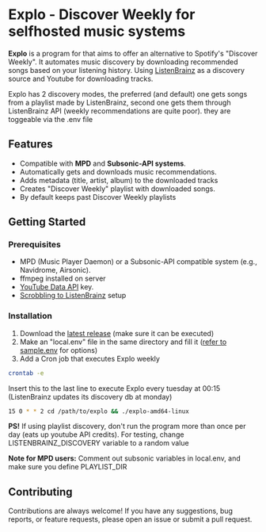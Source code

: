 # Explo - Discover Weekly for selfhosted music systems

**Explo** is a program for that aims to offer an alternative to Spotify's "Discover Weekly". It automates music discovery by downloading recommended songs based on your listening history. Using [ListenBrainz](https://listenbrainz.org/) as a discovery source and Youtube for downloading tracks.

Explo has 2 discovery modes, the preferred (and default) one gets songs from a playlist made by ListenBrainz, second one gets them through ListenBrainz API (weekly recommendations are quite poor). they are toggeable via the .env file



## Features

- Compatible with **MPD** and **Subsonic-API systems**.
- Automatically gets and downloads music recommendations.
- Adds metadata (title, artist, album) to the downloaded tracks
- Creates "Discover Weekly" playlist with downloaded songs.
- By default keeps past Discover Weekly playlists

## Getting Started

### Prerequisites

- MPD (Music Player Daemon) or a Subsonic-API compatible system (e.g., Navidrome, Airsonic).
- ffmpeg installed on server
- [YouTube Data API](https://developers.google.com/youtube/v3/getting-started) key.
- [Scrobbling to ListenBrainz](https://listenbrainz.org/add-data/) setup

### Installation

1. Download the [latest release](https://github.com/LumePart/Explo/releases/latest) (make sure it can be executed)
2. Make an "local.env" file in the same directory and fill it ([refer to sample.env](https://github.com/LumePart/Explo/blob/main/sample.env) for options)
3. Add a Cron job that executes Explo weekly
```bash
crontab -e
```
Insert this to the last line to execute Explo every tuesday at 00:15 (ListenBrainz updates its discovery db at monday)
```bash
15 0 * * 2 cd /path/to/explo && ./explo-amd64-linux
```
**PS!** If using playlist discovery, don't run the program more than once per day (eats up youtube API credits). For testing, change LISTENBRAINZ_DISCOVERY variable to a random value

**Note for MPD users:** Comment out subsonic variables in local.env, and make sure you define PLAYLIST_DIR

## Contributing

Contributions are always welcome! If you have any suggestions, bug reports, or feature requests, please open an issue or submit a pull request.
